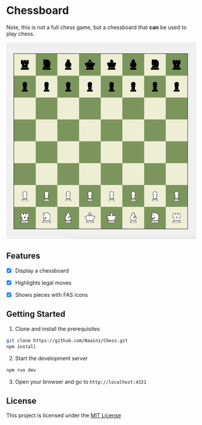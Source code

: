 # Chessboard

Note, this is not a full chess game, but a chessboard that **can** be used to play chess.

![Chessboard](./public/sc.png)

## Features

- [x] Display a chessboard
- [x] Highlights legal moves
- [x] Shows pieces with FAS icons



## Getting Started

1. Clone and install the prerequisites

```bash
git clone https://github.com/Naainz/Chess.git
npm install
```

2. Start the development server

```bash
npm run dev
```

3. Open your browser and go to `http://localhost:4321`

## License

This project is licensed under the [MIT License](LICENSE)
